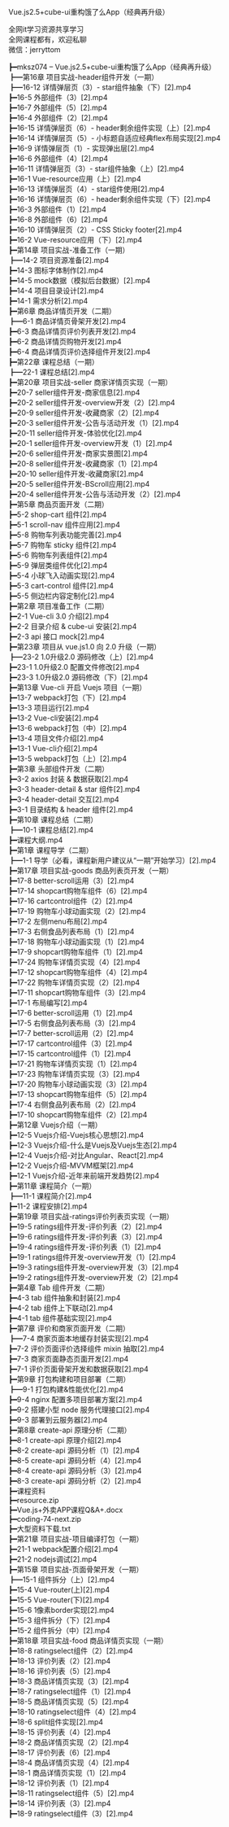 Vue.js2.5+cube-ui重构饿了么App（经典再升级）

全网it学习资源共享学习<br>全网课程都有，欢迎私聊<br>微信：jerryttom<br>

┣━mksz074 – Vue.js2.5+cube-ui重构饿了么App（经典再升级）<br> ┣━第16章 项目实战-header组件开发（一期）<br> ┣━16-12 详情弹层页（3）- star组件抽象（下）[2].mp4<br> ┣━16-5 外部组件（3）[2].mp4<br> ┣━16-7 外部组件（5）[2].mp4<br> ┣━16-4 外部组件（2）[2].mp4<br> ┣━16-15 详情弹层页（6）- header剩余组件实现（上）[2].mp4<br> ┣━16-14 详情弹层页（5）- 小标题自适应经典flex布局实现[2].mp4<br> ┣━16-9 详情弹层页（1）- 实现弹出层[2].mp4<br> ┣━16-6 外部组件（4）[2].mp4<br> ┣━16-11 详情弹层页（3）- star组件抽象（上）[2].mp4<br> ┣━16-1 Vue-resource应用（上）[2].mp4<br> ┣━16-13 详情弹层页（4）- star组件使用[2].mp4<br> ┣━16-16 详情弹层页（6）- header剩余组件实现（下）[2].mp4<br> ┣━16-3 外部组件（1）[2].mp4<br> ┣━16-8 外部组件（6）[2].mp4<br> ┣━16-10 详情弹层页（2）- CSS Sticky footer[2].mp4<br> ┣━16-2 Vue-resource应用（下）[2].mp4<br> ┣━第14章 项目实战-准备工作（一期）<br> ┣━14-2 项目资源准备[2].mp4<br> ┣━14-3 图标字体制作[2].mp4<br> ┣━14-5 mock数据（模拟后台数据）[2].mp4<br> ┣━14-4 项目目录设计[2].mp4<br> ┣━14-1 需求分析[2].mp4<br> ┣━第6章 商品详情页开发（二期）<br> ┣━6-1 商品详情页骨架开发[2].mp4<br> ┣━6-3 商品详情页评价列表开发[2].mp4<br> ┣━6-2 商品详情页购物开发[2].mp4<br> ┣━6-4 商品详情页评价选择组件开发[2].mp4<br> ┣━第22章 课程总结（一期）<br> ┣━22-1 课程总结[2].mp4<br> ┣━第20章 项目实战-seller 商家详情页实现（一期）<br> ┣━20-7 seller组件开发-商家信息[2].mp4<br> ┣━20-2 seller组件开发-overview开发（2）[2].mp4<br> ┣━20-9 seller组件开发-收藏商家（2）[2].mp4<br> ┣━20-3 seller组件开发-公告与活动开发（1）[2].mp4<br> ┣━20-11 seller组件开发-体验优化[2].mp4<br> ┣━20-1 seller组件开发-overview开发（1）[2].mp4<br> ┣━20-6 seller组件开发-商家实景图[2].mp4<br> ┣━20-8 seller组件开发-收藏商家（1）[2].mp4<br> ┣━20-10 seller组件开发-收藏商家[2].mp4<br> ┣━20-5 seller组件开发-BScroll应用[2].mp4<br> ┣━20-4 seller组件开发-公告与活动开发（2）[2].mp4<br> ┣━第5章 商品页面开发（二期）<br> ┣━5-2 shop-cart 组件[2].mp4<br> ┣━5-1 scroll-nav 组件应用[2].mp4<br> ┣━5-8 购物车列表功能完善[2].mp4<br> ┣━5-7 购物车 sticky 组件[2].mp4<br> ┣━5-6 购物车列表组件[2].mp4<br> ┣━5-9 弹层类组件优化[2].mp4<br> ┣━5-4 小球飞入动画实现[2].mp4<br> ┣━5-3 cart-control 组件[2].mp4<br> ┣━5-5 侧边栏内容定制化[2].mp4<br> ┣━第2章 项目准备工作（二期）<br> ┣━2-1 Vue-cli 3.0 介绍[2].mp4<br> ┣━2-2 目录介绍 &amp; cube-ui 安装[2].mp4<br> ┣━2-3 api 接口 mock[2].mp4<br> ┣━第23章 项目从 vue.js1.0 向 2.0 升级（一期）<br> ┣━23-2 1.0升级2.0 源码修改（上）[2].mp4<br> ┣━23-1 1.0升级2.0 配置文件修改[2].mp4<br> ┣━23-3 1.0升级2.0 源码修改（下）[2].mp4<br> ┣━第13章 Vue-cli 开启 Vuejs 项目（一期）<br> ┣━13-7 webpack打包（下）[2].mp4<br> ┣━13-3 项目运行[2].mp4<br> ┣━13-2 Vue-cli安装[2].mp4<br> ┣━13-6 webpack打包（中）[2].mp4<br> ┣━13-4 项目文件介绍[2].mp4<br> ┣━13-1 Vue-cli介绍[2].mp4<br> ┣━13-5 webpack打包（上）[2].mp4<br> ┣━第3章 头部组件开发（二期）<br> ┣━3-2 axios 封装 &amp; 数据获取[2].mp4<br> ┣━3-3 header-detail &amp; star 组件[2].mp4<br> ┣━3-4 header-detail 交互[2].mp4<br> ┣━3-1 目录结构 &amp; header 组件[2].mp4<br> ┣━第10章 课程总结（二期）<br> ┣━10-1 课程总结[2].mp4<br> ┣━课程大纲.mp4<br> ┣━第1章 课程导学（二期）<br> ┣━1-1 导学（必看，课程新用户建议从“一期”开始学习）[2].mp4<br> ┣━第17章 项目实战-goods 商品列表页开发（一期）<br> ┣━17-8 better-scroll运用（3）[2].mp4<br> ┣━17-14 shopcart购物车组件（6）[2].mp4<br> ┣━17-16 cartcontrol组件（2）[2].mp4<br> ┣━17-19 购物车小球动画实现（2）[2].mp4<br> ┣━17-2 左侧menu布局[2].mp4<br> ┣━17-3 右侧食品列表布局（1）[2].mp4<br> ┣━17-18 购物车小球动画实现（1）[2].mp4<br> ┣━17-9 shopcart购物车组件（1）[2].mp4<br> ┣━17-24 购物车详情页实现（4）[2].mp4<br> ┣━17-12 shopcart购物车组件（4）[2].mp4<br> ┣━17-22 购物车详情页实现（2）[2].mp4<br> ┣━17-11 shopcart购物车组件（3）[2].mp4<br> ┣━17-1 布局编写[2].mp4<br> ┣━17-6 better-scroll运用（1）[2].mp4<br> ┣━17-5 右侧食品列表布局（3）[2].mp4<br> ┣━17-7 better-scroll运用（2）[2].mp4<br> ┣━17-17 cartcontrol组件（3）[2].mp4<br> ┣━17-15 cartcontrol组件（1）[2].mp4<br> ┣━17-21 购物车详情页实现（1）[2].mp4<br> ┣━17-23 购物车详情页实现（3）[2].mp4<br> ┣━17-20 购物车小球动画实现（3）[2].mp4<br> ┣━17-13 shopcart购物车组件（5）[2].mp4<br> ┣━17-4 右侧食品列表布局（2）[2].mp4<br> ┣━17-10 shopcart购物车组件（2）[2].mp4<br> ┣━第12章 Vuejs介绍（一期）<br> ┣━12-5 Vuejs介绍-Vuejs核心思想[2].mp4<br> ┣━12-3 Vuejs介绍-什么是Vuejs及Vuejs生态[2].mp4<br> ┣━12-4 Vuejs介绍-对比Angular、React[2].mp4<br> ┣━12-2 Vuejs介绍-MVVM框架[2].mp4<br> ┣━12-1 Vuejs介绍-近年来前端开发趋势[2].mp4<br> ┣━第11章 课程简介（一期）<br> ┣━11-1 课程简介[2].mp4<br> ┣━11-2 课程安排[2].mp4<br> ┣━第19章 项目实战-ratings评价列表页实现（一期）<br> ┣━19-5 ratings组件开发-评价列表（2）[2].mp4<br> ┣━19-6 ratings组件开发-评价列表（3）[2].mp4<br> ┣━19-4 ratings组件开发-评价列表（1）[2].mp4<br> ┣━19-1 ratings组件开发-overview开发（1）[2].mp4<br> ┣━19-3 ratings组件开发-overview开发（3）[2].mp4<br> ┣━19-2 ratings组件开发-overview开发（2）[2].mp4<br> ┣━第4章 Tab 组件开发（二期）<br> ┣━4-3 tab 组件抽象和封装[2].mp4<br> ┣━4-2 tab 组件上下联动[2].mp4<br> ┣━4-1 tab 组件基础实现[2].mp4<br> ┣━第7章 评价和商家页面开发（二期）<br> ┣━7-4 商家页面本地缓存封装实现[2].mp4<br> ┣━7-2 评价页面评价选择组件 mixin 抽取[2].mp4<br> ┣━7-3 商家页面静态页面开发[2].mp4<br> ┣━7-1 评价页面骨架开发和数据获取[2].mp4<br> ┣━第9章 打包构建和项目部署（二期）<br> ┣━9-1 打包构建&amp;性能优化[2].mp4<br> ┣━9-4 nginx 配置多项目部署方案[2].mp4<br> ┣━9-2 搭建小型 node 服务代理接口[2].mp4<br> ┣━9-3 部署到云服务器[2].mp4<br> ┣━第8章 create-api 原理分析（二期）<br> ┣━8-1 create-api 原理介绍[2].mp4<br> ┣━8-2 create-api 源码分析（1）[2].mp4<br> ┣━8-5 create-api 源码分析（4）[2].mp4<br> ┣━8-4 create-api 源码分析（3）[2].mp4<br> ┣━8-3 create-api 源码分析（2）[2].mp4<br> ┣━课程资料<br> ┣━resource.zip<br> ┣━Vue.js+外卖APP课程Q&amp;A+.docx<br> ┣━coding-74-next.zip<br> ┣━大型资料下载.txt<br> ┣━第21章 项目实战-项目编译打包（一期）<br> ┣━21-1 webpack配置介绍[2].mp4<br> ┣━21-2 nodejs调试[2].mp4<br> ┣━第15章 项目实战-页面骨架开发（一期）<br> ┣━15-1 组件拆分（上）[2].mp4<br> ┣━15-4 Vue-router(上)[2].mp4<br> ┣━15-5 Vue-router(下)[2].mp4<br> ┣━15-6 1像素border实现[2].mp4<br> ┣━15-3 组件拆分（下）[2].mp4<br> ┣━15-2 组件拆分（中）[2].mp4<br> ┣━第18章 项目实战-food 商品详情页实现（一期）<br> ┣━18-8 ratingselect组件（2）[2].mp4<br> ┣━18-13 评价列表（2）[2].mp4<br> ┣━18-16 评价列表（5）[2].mp4<br> ┣━18-3 商品详情页实现（3）[2].mp4<br> ┣━18-7 ratingselect组件（1）[2].mp4<br> ┣━18-5 商品详情页实现（5）[2].mp4<br> ┣━18-10 ratingselect组件（4）[2].mp4<br> ┣━18-6 split组件实现[2].mp4<br> ┣━18-15 评价列表（4）[2].mp4<br> ┣━18-2 商品详情页实现（2）[2].mp4<br> ┣━18-17 评价列表（6）[2].mp4<br> ┣━18-4 商品详情页实现（4）[2].mp4<br> ┣━18-1 商品详情页实现（1）[2].mp4<br> ┣━18-12 评价列表（1）[2].mp4<br> ┣━18-11 ratingselect组件（5）[2].mp4<br> ┣━18-14 评价列表（3）[2].mp4<br> ┣━18-9 ratingselect组件（3）[2].mp4